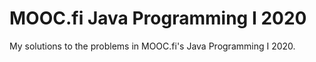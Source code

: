 # MOOC.fi Java Programming I 2020

My solutions to the problems in MOOC.fi's Java Programming I 2020.
